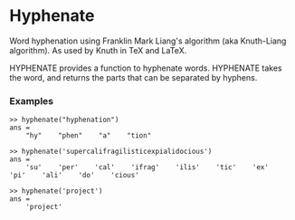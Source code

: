 Hyphenate
=========

Word hyphenation using Franklin Mark Liang's algorithm (aka Knuth-Liang algorithm). As used by Knuth in TeX and LaTeX.

HYPHENATE provides a function to hyphenate words. HYPHENATE takes the word, and returns the parts that can be separated by hyphens.

### Examples ###

```
>> hyphenate("hyphenation")
ans =
    "hy"    "phen"    "a"    "tion"

>> hyphenate('supercalifragilisticexpialidocious')
ans =
    'su'    'per'    'cal'    'ifrag'    'ilis'    'tic'    'ex'    'pi'    'ali'    'do'    'cious'

>> hyphenate('project')
ans =
    'project'
```
